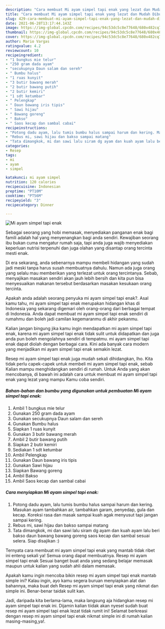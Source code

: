 ```yaml
---
description: "Cara membuat Mi ayam simpel tapi enak yang lezat dan Mudah Dibuat"
title: "Cara membuat Mi ayam simpel tapi enak yang lezat dan Mudah Dibuat"
slug: 429-cara-membuat-mi-ayam-simpel-tapi-enak-yang-lezat-dan-mudah-dibuat
date: 2021-06-28T13:17:44.143Z
image: https://img-global.cpcdn.com/recipes/94c53dc5c8e77648/680x482cq70/mi-ayam-simpel-tapi-enak-foto-resep-utama.jpg
thumbnail: https://img-global.cpcdn.com/recipes/94c53dc5c8e77648/680x482cq70/mi-ayam-simpel-tapi-enak-foto-resep-utama.jpg
cover: https://img-global.cpcdn.com/recipes/94c53dc5c8e77648/680x482cq70/mi-ayam-simpel-tapi-enak-foto-resep-utama.jpg
author: Mario Vargas
ratingvalue: 4.2
reviewcount: 10
recipeingredient:
- "1 bungkus mie telur"
- "250 gram dada ayam"
- "secukupnya Daun salam dan sereh"
- " Bumbu halus"
- "1 ruas kunyit"
- "3 butir bawang merah"
- "2 butir bawang putih"
- "2 butir kemiri"
- "1 sdt ketumbar"
- " Pelengkap"
- " Daun bawang iris tipis"
- " Sawi hijau"
- " Bawang goreng"
- " Bakso"
- " Saos kecap dan sambal cabai"
recipeinstructions:
- "Potong dadu ayam, lalu tumis bumbu halus sampai harum dan kering. Masukan ayam tambahkan air, tambahkan garam, penyedap, gula dan kecap. Koreksi rasa dan masak sampai kuah agak menyusut tapi jangan sampai kering."
- "Rebus mi, sawi hijau dan bakso sampai matang"
- "Tata dimangkok, mi dan sawi lalu siram dg ayam dan kuah ayam lalu beri bakso daun bawang bawang goreng saos kecap dan sambal sesuai selera. Siap disajikan :)"
categories:
- Resep
tags:
- mi
- ayam
- simpel

katakunci: mi ayam simpel 
nutrition: 120 calories
recipecuisine: Indonesian
preptime: "PT10M"
cooktime: "PT56M"
recipeyield: "3"
recipecategory: Dinner

---
```



![Mi ayam simpel tapi enak](https://img-global.cpcdn.com/recipes/94c53dc5c8e77648/680x482cq70/mi-ayam-simpel-tapi-enak-foto-resep-utama.jpg)

Sebagai seorang yang hobi memasak, menyediakan panganan enak bagi famili adalah hal yang menyenangkan bagi anda sendiri. Kewajiban seorang ibu bukan cuma mengatur rumah saja, tapi anda juga wajib menyediakan keperluan nutrisi terpenuhi dan juga olahan yang disantap orang tercinta mesti enak.

Di era  sekarang, anda sebenarnya mampu membeli hidangan yang sudah jadi meski tanpa harus susah membuatnya dahulu. Namun ada juga orang yang selalu mau memberikan yang terlezat untuk orang tercintanya. Sebab, menyajikan masakan sendiri akan jauh lebih bersih dan kita pun bisa menyesuaikan makanan tersebut berdasarkan masakan kesukaan orang tercinta. 



Apakah anda adalah seorang penyuka mi ayam simpel tapi enak?. Asal kamu tahu, mi ayam simpel tapi enak merupakan hidangan khas di Indonesia yang sekarang digemari oleh orang-orang dari berbagai tempat di Indonesia. Anda dapat membuat mi ayam simpel tapi enak sendiri di rumahmu dan boleh jadi camilan kegemaranmu di akhir pekanmu.

Kalian jangan bingung jika kamu ingin mendapatkan mi ayam simpel tapi enak, karena mi ayam simpel tapi enak tidak sulit untuk didapatkan dan juga anda pun boleh mengolahnya sendiri di tempatmu. mi ayam simpel tapi enak dapat diolah dengan berbagai cara. Kini ada banyak cara modern yang menjadikan mi ayam simpel tapi enak semakin lezat.

Resep mi ayam simpel tapi enak juga mudah sekali dihidangkan, lho. Kita tidak perlu capek-capek untuk membeli mi ayam simpel tapi enak, sebab Kalian mampu menghidangkan sendiri di rumah. Untuk Anda yang akan mencobanya, di bawah ini adalah cara untuk membuat mi ayam simpel tapi enak yang lezat yang mampu Kamu coba sendiri.

<!--inarticleads1-->

##### Bahan-bahan dan bumbu yang digunakan untuk pembuatan Mi ayam simpel tapi enak:

1. Ambil 1 bungkus mie telur
1. Gunakan 250 gram dada ayam
1. Gunakan secukupnya Daun salam dan sereh
1. Gunakan  Bumbu halus
1. Siapkan 1 ruas kunyit
1. Gunakan 3 butir bawang merah
1. Ambil 2 butir bawang putih
1. Siapkan 2 butir kemiri
1. Sediakan 1 sdt ketumbar
1. Ambil  Pelengkap
1. Gunakan  Daun bawang iris tipis
1. Gunakan  Sawi hijau
1. Siapkan  Bawang goreng
1. Ambil  Bakso
1. Ambil  Saos kecap dan sambal cabai




<!--inarticleads2-->

##### Cara menyiapkan Mi ayam simpel tapi enak:

1. Potong dadu ayam, lalu tumis bumbu halus sampai harum dan kering. Masukan ayam tambahkan air, tambahkan garam, penyedap, gula dan kecap. Koreksi rasa dan masak sampai kuah agak menyusut tapi jangan sampai kering.
1. Rebus mi, sawi hijau dan bakso sampai matang
1. Tata dimangkok, mi dan sawi lalu siram dg ayam dan kuah ayam lalu beri bakso daun bawang bawang goreng saos kecap dan sambal sesuai selera. Siap disajikan :)




Ternyata cara membuat mi ayam simpel tapi enak yang mantab tidak ribet ini enteng sekali ya! Semua orang dapat membuatnya. Resep mi ayam simpel tapi enak Sesuai banget buat anda yang sedang belajar memasak maupun untuk kalian yang sudah ahli dalam memasak.

Apakah kamu ingin mencoba bikin resep mi ayam simpel tapi enak mantab simple ini? Kalau ingin, ayo kamu segera buruan menyiapkan alat dan bahannya, maka buat deh Resep mi ayam simpel tapi enak yang nikmat dan simple ini. Benar-benar taidak sulit kan. 

Jadi, daripada kita berlama-lama, maka langsung aja hidangkan resep mi ayam simpel tapi enak ini. Dijamin kalian tiidak akan nyesel sudah buat resep mi ayam simpel tapi enak lezat tidak rumit ini! Selamat berkreasi dengan resep mi ayam simpel tapi enak nikmat simple ini di rumah kalian masing-masing,ya!.

